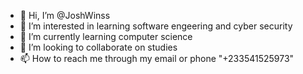 - 👋 Hi, I’m @JoshWinss
- 👀 I’m interested in learning software engeering and cyber security
- 🌱 I’m currently learning computer science 
- 💞️ I’m looking to collaborate on studies 
- 📫 How to reach me through my email or phone "+233541525973"

<!---
JoshWinss/JoshWinss is a ✨ special ✨ repository because its `README.md` (this file) appears on your GitHub profile.
You can click the Preview link to take a look at your changes.
--->
